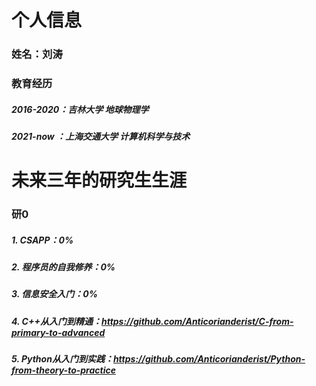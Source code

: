 # 个人信息
### 姓名：刘涛
### 教育经历
##### 2016-2020：吉林大学 地球物理学
##### 2021-now ：上海交通大学 计算机科学与技术

# 未来三年的研究生生涯
### 研0
##### 1. CSAPP：0%
##### 2. 程序员的自我修养：0%
##### 3. 信息安全入门：0%
##### 4. C++从入门到精通：https://github.com/Anticorianderist/C-from-primary-to-advanced
##### 5. Python从入门到实践：https://github.com/Anticorianderist/Python-from-theory-to-practice
